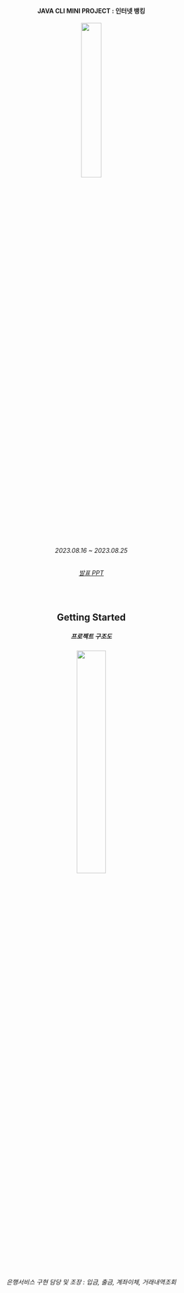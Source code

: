 <div align="center">
  
#### JAVA CLI MINI PROJECT : 인터넷 뱅킹
<img src="https://github.com/121Mbp/minibank/assets/11451648/b78828a1-d148-4c78-a53f-412bda171328" width="30%"></img>
###### 2023.08.16 ~ 2023.08.25
###### [발표 PPT](https://docs.google.com/presentation/d/1iArsZOWC5DVL1hXV3DTb-NvOeh-8Ce4lMrXzLkyKK7E/edit?usp=sharing)
<br>

## Getting Started

##### 프로젝트 구조도
<img src="https://github.com/121Mbp/minibank/assets/11451648/079bec76-b1b1-4034-890f-44a7684ca8eb" width="36%"></img>

###### 은행서비스 구현 담당 및 조장 : 입금, 출금, 계좌이체, 거래내역조회 
</div>




